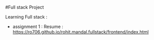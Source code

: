 #Full stack Project

Learning Full stack :
- assignment 1 : Resume : https://ro706.github.io/rohit.mandal.fullstack/frontend/index.html
